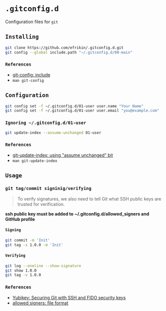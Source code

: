 # `.gitconfig.d`

Configuration files for `git`

## `Installing`

```bash
git clone https://github.com/efrikin/.gitconfig.d.git
git config --global include.path "~/.gitconfig.d/00-main"
```

### `References`

- [git-config: include](https://git-scm.com/docs/git-config#_includes)
- `man git-config`

## `Configuration`

```bash
git config set -f ~/.gitconfig.d/01-user user.name "Your Name"
git config set -f ~/.gitconfig.d/01-user user.email "you@example.com"
```

### `Ignoring ~/.gitconfig.d/01-user`

```bash
git update-index --assume-unchanged 01-user
```

### `References`

- [git-update-index: using "assume unchanged" bit](https://git-scm.com/docs/git-update-index#_using_assume_unchanged_bit)
- `man git-update-index`

## `Usage`

### `git tag/commit signinig/verifying`

> To verify signatures, we also need to tell Git what SSH public keys are trusted for verification.

**ssh public key must be added to ~/.gitconfig.d/allowed_signers and GitHub profile**

#### `Signing`

```bash
git commit -m 'Init'
git tag -s 1.0.0 -m 'Init'
```

#### `Verifying`

```bash
git log --oneline --show-signature
git show 1.0.0
git tag -v 1.0.0
```

### `References`

- [Yubikey: Securing Git with SSH and FIDO security keys](https://developers.yubico.com/SSH/Securing_git_with_SSH_and_FIDO2.html)
- [allowed signers: file format](https://man.openbsd.org/ssh-keygen#ALLOWED_SIGNERS)

